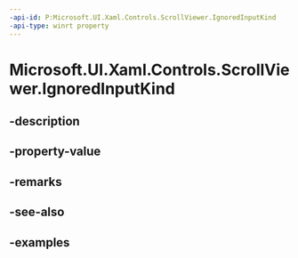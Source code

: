 ```yaml
---
-api-id: P:Microsoft.UI.Xaml.Controls.ScrollViewer.IgnoredInputKind
-api-type: winrt property
---
```


# Microsoft.UI.Xaml.Controls.ScrollViewer.IgnoredInputKind

<!--
public Microsoft.UI.Xaml.Controls.InputKind IgnoredInputKind { get; set; }
-->


## -description

## -property-value

## -remarks

## -see-also

## -examples


